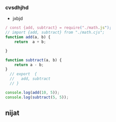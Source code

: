 ###  cvsdhjhd ### 
* jxbjd
```javascript
/ const {add, subtract} = require("./math.js");
// import {add, subtract} from "./math.cjs";
function add(a, b) {
    return  a + b;

}

function subtract(a, b) {
    return a - b;
}
  // export  {
  //   add, subtract
  // }

console.log(add(10, 5));
console.log(subtract(5, 5)); 
```
## nijat ##
